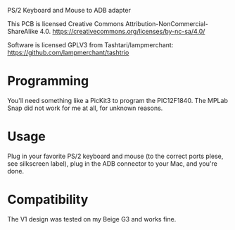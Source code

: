 PS/2 Keyboard and Mouse to ADB adapter

This PCB is licensed Creative Commons Attribution-NonCommercial-ShareAlike 4.0.  https://creativecommons.org/licenses/by-nc-sa/4.0/ 

Software is licensed GPLV3 from Tashtari/lampmerchant: https://github.com/lampmerchant/tashtrio

# Programming
You'll need something like a PicKit3 to program the PIC12F1840.  The MPLab Snap did not work for me at all, for unknown reasons.

# Usage
Plug in your favorite PS/2 keyboard and mouse (to the correct ports plese, see silkscreen label), plug in the ADB connector to your Mac, and you're done.

# Compatibility
The V1 design was tested on my Beige G3 and works fine.
